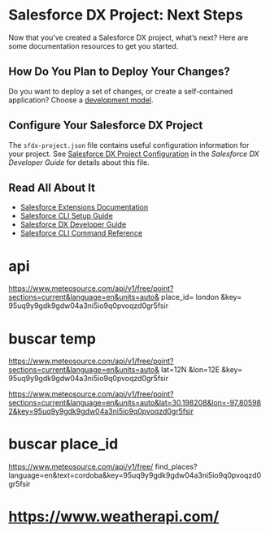 # Salesforce DX Project: Next Steps

Now that you’ve created a Salesforce DX project, what’s next? Here are some documentation resources to get you started.

## How Do You Plan to Deploy Your Changes?

Do you want to deploy a set of changes, or create a self-contained application? Choose a [development model](https://developer.salesforce.com/tools/vscode/en/user-guide/development-models).

## Configure Your Salesforce DX Project

The `sfdx-project.json` file contains useful configuration information for your project. See [Salesforce DX Project Configuration](https://developer.salesforce.com/docs/atlas.en-us.sfdx_dev.meta/sfdx_dev/sfdx_dev_ws_config.htm) in the _Salesforce DX Developer Guide_ for details about this file.

## Read All About It

- [Salesforce Extensions Documentation](https://developer.salesforce.com/tools/vscode/)
- [Salesforce CLI Setup Guide](https://developer.salesforce.com/docs/atlas.en-us.sfdx_setup.meta/sfdx_setup/sfdx_setup_intro.htm)
- [Salesforce DX Developer Guide](https://developer.salesforce.com/docs/atlas.en-us.sfdx_dev.meta/sfdx_dev/sfdx_dev_intro.htm)
- [Salesforce CLI Command Reference](https://developer.salesforce.com/docs/atlas.en-us.sfdx_cli_reference.meta/sfdx_cli_reference/cli_reference.htm)

# api
https://www.meteosource.com/api/v1/free/point?sections=current&language=en&units=auto&
place_id=
london
&key=
95uq9y9gdk9gdw04a3ni5io9q0pvoqzd0gr5fsir

# buscar temp


https://www.meteosource.com/api/v1/free/point?sections=current&language=en&units=auto&
lat=12N
&lon=12E
&key=
95uq9y9gdk9gdw04a3ni5io9q0pvoqzd0gr5fsir

https://www.meteosource.com/api/v1/free/point?sections=current&language=en&units=auto&lat=30.198208&lon=-97.805982&key=95uq9y9gdk9gdw04a3ni5io9q0pvoqzd0gr5fsir

# buscar place_id
https://www.meteosource.com/api/v1/free/
find_places?language=en&text=cordoba&key=95uq9y9gdk9gdw04a3ni5io9q0pvoqzd0gr5fsir


# https://www.weatherapi.com/
